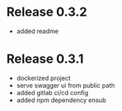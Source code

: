 # Release 0.3.2
- added readme

# Release 0.3.1
- dockerized project
- serve swagger ui from public path
- added gitlab ci/cd config
- added npm dependency ensub
